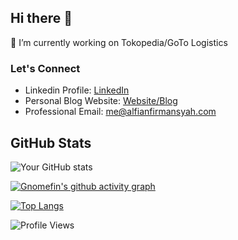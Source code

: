 ## Hi there 👋

🔭 I’m currently working on Tokopedia/GoTo Logistics

### Let's Connect
- Linkedin Profile: [LinkedIn](https://linkedin.com/in/alfian-firmansyah)
- Personal Blog Website: [Website/Blog](https://alfianfirmansyah.com)
- Professional Email: me@alfianfirmansyah.com

## GitHub Stats
![Your GitHub stats](https://github-readme-streak-stats.herokuapp.com/?user=gnomefin)

[![Gnomefin's github activity graph](https://github-readme-activity-graph.vercel.app/graph?username=gnomefin&theme=github)](https://github.com/gnomefin/github-readme-activity-graph)

[![Top Langs](https://github-readme-stats.vercel.app/api/top-langs/?username=gnomefin&layout=compact)](https://github.com/gnomefin)

![Profile Views](https://komarev.com/ghpvc/?username=gnomefin)

